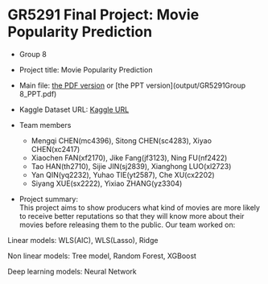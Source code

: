 # GR5291 Final Project: Movie Popularity Prediction

+ Group 8
+ Project title: Movie Popularity Prediction
+ Main file: [the PDF version](output/5291FinalReport.pdf) or [the PPT version](output/GR5291Group 8_PPT.pdf)
+ Kaggle Dataset URL: [Kaggle URL](https://www.kaggle.com/tmdb/tmdb-movie-metadata)
+ Team members
	+ Mengqi CHEN(mc4396), Sitong CHEN(sc4283), Xiyao CHEN(xc2417)
	+ Xiaochen FAN(xf2170), Jike Fang(jf3123), Ning FU(nf2422)
	+ Tao HAN(th2710), Sijie JIN(sj2839), Xianghong LUO(xl2723)
	+ Yan QIN(yq2232), Yuhao TIE(yt2587), Che XU(cx2202)
	+ Siyang XUE(sx2222), Yixiao ZHANG(yz3304)
	
+ Project summary:  
This project aims to show producers what kind of movies are more likely to receive better reputations so that they will know more about their movies before releasing them to the public. Our team worked on:

Linear models: 
WLS(AIC), WLS(Lasso), Ridge

Non linear models: 
Tree model, Random Forest, XGBoost

Deep learning models: 
Neural Network